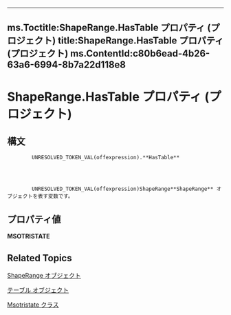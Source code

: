
---
ms.Toctitle:ShapeRange.HasTable プロパティ (プロジェクト)
title:ShapeRange.HasTable プロパティ (プロジェクト)
ms.ContentId:c80b6ead-4b26-63a6-6994-8b7a22d118e8
---
# ShapeRange.HasTable プロパティ (プロジェクト)





## 構文

            UNRESOLVED_TOKEN_VAL(offexpression).**HasTable**




            UNRESOLVED_TOKEN_VAL(offexpression)ShapeRange**ShapeRange** オブジェクトを表す変数です。



## プロパティ値
**MSOTRISTATE**



## Related Topics

[ShapeRange オブジェクト](315031aa-4b8c-424b-26e7-ce15897beb05.md)

[テーブル オブジェクト](f50f5d2d-a733-c5b0-16d8-e4ee98943321.md)

[Msotristate クラス](http://msdn.microsoft.com/en-us/library/office/ff860737(v=office.15))




